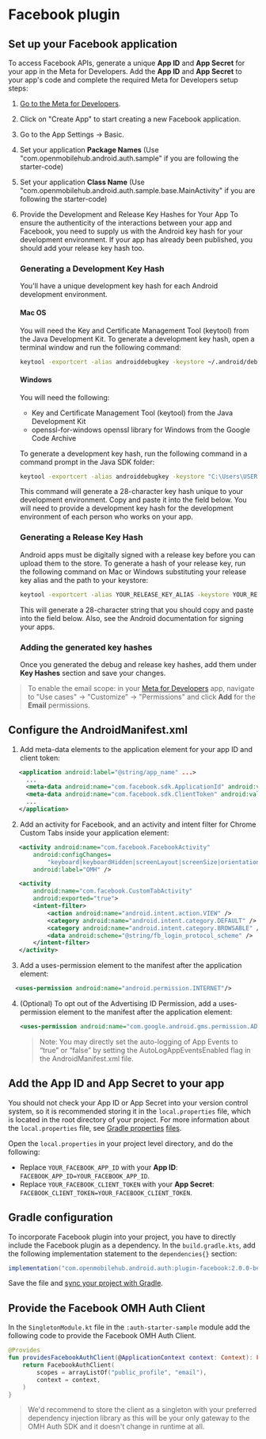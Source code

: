 # Facebook plugin

## Set up your Facebook application

To access Facebook APIs, generate a unique **App ID** and **App Secret** for your app in the Meta for Developers. Add the **App ID** and **App Secret** to your app's code and complete the required Meta for Developers setup steps:

1.  [Go to the Meta for Developers](https://developers.facebook.com/apps).
2.  Click on "Create App" to start creating a new Facebook application.
3.  Go to the App Settings -> Basic.
4.  Set your application **Package Names** (Use "com.openmobilehub.android.auth.sample" if you are following the starter-code)
5.  Set your application **Class Name** (Use "com.openmobilehub.android.auth.sample.base.MainActivity" if you are following the starter-code)
6.  Provide the Development and Release Key Hashes for Your App To ensure the authenticity of the interactions between your app and Facebook, you need to supply us with the Android key hash for your development environment. If your app has already been published, you should add your release key hash too.

    ### Generating a Development Key Hash

    You'll have a unique development key hash for each Android development environment.

    #### Mac OS

    You will need the Key and Certificate Management Tool (keytool) from the Java Development Kit. To generate a development key hash, open a terminal window and run the following command:

    ```bash
    keytool -exportcert -alias androiddebugkey -keystore ~/.android/debug.keystore | openssl sha1 -binary | openssl base64
    ```

    #### Windows

    You will need the following:

    - Key and Certificate Management Tool (keytool) from the Java Development Kit
    - openssl-for-windows openssl library for Windows from the Google Code Archive

    To generate a development key hash, run the following command in a command prompt in the Java SDK folder:

    ```bash
    keytool -exportcert -alias androiddebugkey -keystore "C:\Users\USERNAME\android\debug.keystore" | "PATH_TO_OPENSSL_LIBRARY\bin\openssl" sha1 -binary | "PATH_TO_OPENSSL_LIBRARY\bin\openssl" base64
    ```

    This command will generate a 28-character key hash unique to your development environment. Copy and paste it into the field below. You will need to provide a development key hash for the development environment of each person who works on your app.

    ### Generating a Release Key Hash

    Android apps must be digitally signed with a release key before you can upload them to the store. To generate a hash of your release key, run the following command on Mac or Windows substituting your release key alias and the path to your keystore:

    ```bash
    keytool -exportcert -alias YOUR_RELEASE_KEY_ALIAS -keystore YOUR_RELEASE_KEY_PATH | openssl sha1 -binary | openssl base64
    ```

    This will generate a 28-character string that you should copy and paste into the field below. Also, see the Android documentation for signing your apps.

    ### Adding the generated key hashes

    Once you generated the debug and release key hashes, add them under **Key Hashes** section and save your changes.

> To enable the email scope: in your [Meta for Developers](https://developers.facebook.com/apps) app, navigate to "Use cases" -> "Customize" -> "Permissions" and click **Add** for the **Email** permissions.

## Configure the AndroidManifest.xml

1. Add meta-data elements to the application element for your app ID and client token:

```XML
   <application android:label="@string/app_name" ...>
     ...
     <meta-data android:name="com.facebook.sdk.ApplicationId" android:value="@string/facebook_app_id"/>
     <meta-data android:name="com.facebook.sdk.ClientToken" android:value="@string/facebook_client_token"/>
     ...
   </application>
```

2. Add an activity for Facebook, and an activity and intent filter for Chrome Custom Tabs inside your application element:

```XML
   <activity android:name="com.facebook.FacebookActivity"
       android:configChanges=
           "keyboard|keyboardHidden|screenLayout|screenSize|orientation"
       android:label="OMH" />

   <activity
       android:name="com.facebook.CustomTabActivity"
       android:exported="true">
       <intent-filter>
           <action android:name="android.intent.action.VIEW" />
           <category android:name="android.intent.category.DEFAULT" />
           <category android:name="android.intent.category.BROWSABLE" />
           <data android:scheme="@string/fb_login_protocol_scheme" />
       </intent-filter>
   </activity>
```

3. Add a uses-permission element to the manifest after the application element:

```XML
  <uses-permission android:name="android.permission.INTERNET"/>
```

4. (Optional) To opt out of the Advertising ID Permission, add a uses-permission element to the manifest after the application element:

   ```XML
   <uses-permission android:name="com.google.android.gms.permission.AD_ID" tools:node="remove"/>
   ```

   > Note: You may directly set the auto-logging of App Events to “true” or “false” by setting the AutoLogAppEventsEnabled flag in the AndroidManifest.xml file.

## Add the App ID and App Secret to your app

You should not check your App ID or App Secret into your version control system, so it is recommended storing it in the `local.properties` file, which is located in the root directory of your project. For more information about the `local.properties` file, see [Gradle properties](https://developer.android.com/studio/build#properties-files) [files](https://developer.android.com/studio/build#properties-files).

Open the `local.properties` in your project level directory, and do the following:

- Replace `YOUR_FACEBOOK_APP_ID` with your **App ID**: `FACEBOOK_APP_ID=YOUR_FACEBOOK_APP_ID`.
- Replace `YOUR_FACEBOOK_CLIENT_TOKEN` with your **App Secret**: `FACEBOOK_CLIENT_TOKEN=YOUR_FACEBOOK_CLIENT_TOKEN`.

## Gradle configuration

To incorporate Facebook plugin into your project, you have to directly include the Facebook plugin as a dependency. In the `build.gradle.kts`, add the following implementation statement to the `dependencies{}` section:

```groovy
implementation("com.openmobilehub.android.auth:plugin-facebook:2.0.0-beta")
```

Save the file and [sync your project with Gradle](https://developer.android.com/studio/build#sync-files).

## Provide the Facebook OMH Auth Client

In the `SingletonModule.kt` file in the `:auth-starter-sample` module add the following code to provide the Facebook OMH Auth Client.

```kotlin
@Provides
fun providesFacebookAuthClient(@ApplicationContext context: Context): FacebookAuthClient {
    return FacebookAuthClient(
        scopes = arrayListOf("public_profile", "email"),
        context = context,
    )
}
```

> We'd recommend to store the client as a singleton with your preferred dependency injection library as this will be your only gateway to the OMH Auth SDK and it doesn't change in runtime at all.
